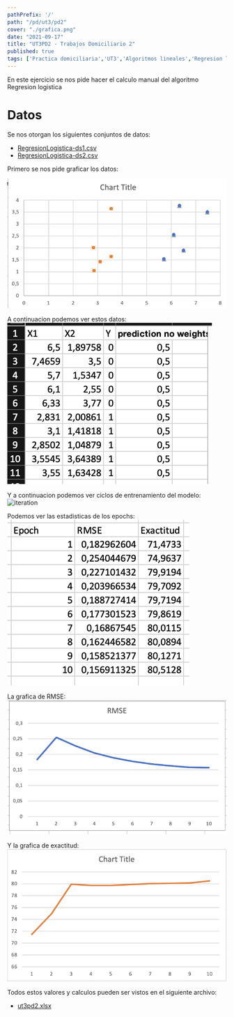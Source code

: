 ```yaml
---
pathPrefix: '/'
path: "/pd/ut3/pd2"
cover: "./grafica.png"
date: "2021-09-17"
title: "UT3PD2 - Trabajos Domiciliario 2"
published: true
tags: ['Practica domiciliaria','UT3','Algoritmos lineales','Regresion logistica']
---
```


En este ejercicio se nos pide hacer el calculo manual del algoritmo Regresion logistica

# Datos

Se nos otorgan los siguientes conjuntos de datos:

- [RegresionLogistica-ds1.csv](https://github.com/JuanFKurucz/ia-portfolio/blob/main/content/posts/ut/ut3/pd/pd2/RegresionLogistica-ds1.csv)
- [RegresionLogistica-ds2.csv](https://github.com/JuanFKurucz/ia-portfolio/blob/main/content/posts/ut/ut3/pd/pd2/RegresionLogistica-ds2.csv)

Primero se nos pide graficar los datos:

![grafica](https://github.com/JuanFKurucz/ia-portfolio/blob/main/content/posts/ut/ut3/pd/pd2/grafica.png?raw=true)

A continuacion podemos ver estos datos:
![data](https://github.com/JuanFKurucz/ia-portfolio/blob/main/content/posts/ut/ut3/pd/pd2/data.png?raw=true)

Y a continuacion podemos ver ciclos de entrenamiento del modelo:
![iteration](https://github.com/JuanFKurucz/ia-portfolio/blob/main/content/posts/ut/ut3/pd/pd2/iteartion.png?raw=true)

Podemos ver las estadisticas de los epochs:
![errores](https://github.com/JuanFKurucz/ia-portfolio/blob/main/content/posts/ut/ut3/pd/pd2/epochs.png?raw=true)


La grafica de RMSE:
![rmse](https://github.com/JuanFKurucz/ia-portfolio/blob/main/content/posts/ut/ut3/pd/pd2/rmse.png?raw=true)

Y la grafica de exactitud:
![exactitud](https://github.com/JuanFKurucz/ia-portfolio/blob/main/content/posts/ut/ut3/pd/pd2/exactitud.png?raw=true)



Todos estos valores y calculos pueden ser vistos en el siguiente archivo:

- [ut3pd2.xlsx](https://github.com/JuanFKurucz/ia-portfolio/blob/main/content/posts/ut/ut3/pd/pd2/ut3pd2.xlsx)